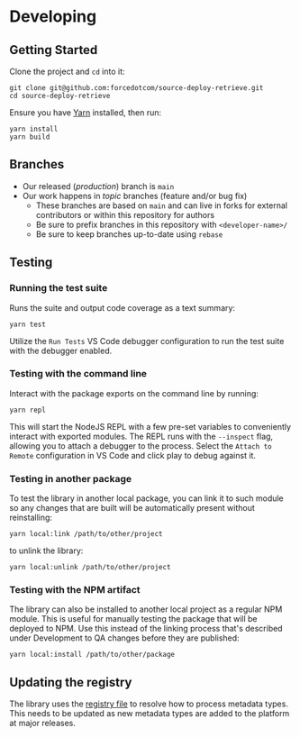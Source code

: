 # Developing

## Getting Started

Clone the project and `cd` into it:

```
git clone git@github.com:forcedotcom/source-deploy-retrieve.git
cd source-deploy-retrieve
```

Ensure you have [Yarn](https://yarnpkg.com/) installed, then run:

```
yarn install
yarn build
```

## Branches

- Our released (_production_) branch is `main`
- Our work happens in _topic_ branches (feature and/or bug fix)
  - These branches are based on `main` and can live in forks for external contributors or within this repository for authors
  - Be sure to prefix branches in this repository with `<developer-name>/`
  - Be sure to keep branches up-to-date using `rebase`

## Testing

### Running the test suite

Runs the suite and output code coverage as a text summary:

```
yarn test
```

Utilize the `Run Tests` VS Code debugger configuration to run the test suite with the debugger enabled.

### Testing with the command line

Interact with the package exports on the command line by running:

```
yarn repl
```

This will start the NodeJS REPL with a few pre-set variables to conveniently interact
with exported modules. The REPL runs with the `--inspect` flag, allowing you to attach a debugger to the process. Select the `Attach to Remote` configuration in VS Code and click play to debug against it.

### Testing in another package

To test the library in another local package, you can link it to such module so any changes that are built will be automatically present without reinstalling:

```
yarn local:link /path/to/other/project
```

to unlink the library:

```
yarn local:unlink /path/to/other/project
```

### Testing with the NPM artifact

The library can also be installed to another local project as a regular NPM module. This is useful for manually testing the package that will be deployed to NPM. Use this instead of the linking process that's described under Development to QA changes before they are published:

```
yarn local:install /path/to/other/package
```

## Updating the registry

The library uses the [registry file](../src/registry/registry.json) to resolve how to process metadata types. This needs to be updated as new metadata types are added to the platform at major releases.

